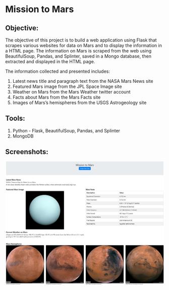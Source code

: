 # Mission to Mars

## **Objective:**
The objective of this project is to build a web application using Flask that scrapes various websites for data on Mars and to display the information in a HTML page. The information on Mars is scraped from the web using BeautifulSoup, Pandas, and Splinter, saved in a Mongo database, then extracted and displayed in the HTML page. 

The information collected and presented includes: 
1. Latest news title and paragraph text from the NASA Mars News site
2. Featured Mars image from the JPL Space Image site
3. Weather on Mars from the Mars Weather twitter account
4. Facts about Mars from the Mars Facts site
5. Images of Mars’s hemispheres from the USGS Astrogeology site

## **Tools:**
1. Python - Flask, BeautifulSoup, Pandas, and Splinter
2. MongoDB

## **Screenshots:**
![screenshot.jpg](images/MissionToMars_Screenshot.JPG)
